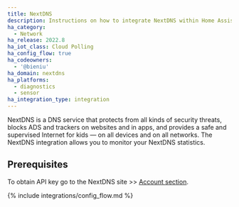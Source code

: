 ```yaml
---
title: NextDNS
description: Instructions on how to integrate NextDNS within Home Assistant.
ha_category:
  - Network
ha_release: 2022.8
ha_iot_class: Cloud Polling
ha_config_flow: true
ha_codeowners:
  - '@bieniu'
ha_domain: nextdns
ha_platforms:
  - diagnostics
  - sensor
ha_integration_type: integration
---
```


NextDNS is a DNS service that protects from all kinds of security threats, blocks ADS and trackers on websites and in apps, and provides a safe and supervised Internet for kids — on all devices and on all networks. The NextDNS integration allows you to monitor your NextDNS statistics.

## Prerequisites

To obtain API key go to the NextDNS site >> [Account section](https://my.nextdns.io/account).

{% include integrations/config_flow.md %}
